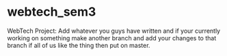 # webtech_sem3
WebTech Project:
 Add whatever you guys have written and if your currently working on something make another branch and add your changes to that branch if all of us like the thing then put on master.
